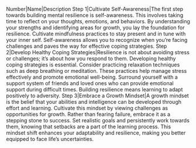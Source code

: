 Number|Name|Description
Step 1|Cultivate Self-Awareness|The first step towards building mental resilience is self-awareness. This involves taking time to reflect on your thoughts, emotions, and behaviors. By understanding your strengths and identifying areas for growth, you lay the foundation for resilience. Cultivate mindfulness practices to stay present and in tune with your inner self. Self-awareness allows you to recognize when you’re facing challenges and paves the way for effective coping strategies.
Step 2|Develop Healthy Coping Strategies|Resilience is not about avoiding stress or challenges; it’s about how you respond to them. Developing healthy coping strategies is essential. Consider practicing relaxation techniques such as deep breathing or meditation. These practices help manage stress effectively and promote emotional well-being. Surround yourself with a support system of friends and loved ones who can provide emotional support during difficult times. Building resilience means learning to adapt positively to adversity.
Step 3|Embrace a Growth Mindset|A growth mindset is the belief that your abilities and intelligence can be developed through effort and learning. Cultivate this mindset by viewing challenges as opportunities for growth. Rather than fearing failure, embrace it as a stepping stone to success. Set realistic goals and persistently work towards them, knowing that setbacks are a part of the learning process. This mindset shift enhances your adaptability and resilience, making you better equipped to face life’s uncertainties.
